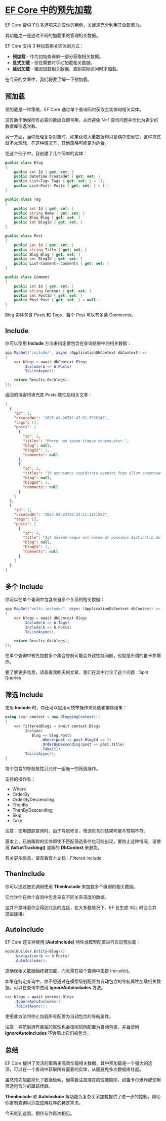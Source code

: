 # [EF Core 中的预先加载](https://www.nikolatech.net/blogs/ef-core-eager-loading)

EF Core 提供了许多选项来适应你的用例，关键是充分利用其全部潜力。

其功能之一是通过不同的加载策略管理相关数据。

EF Core 支持 3 种加载相关实体的方式：

- **预加载** - 作为初始查询的一部分获取相关数据。
- **显式加载** - 仅在需要时手动加载相关数据。
- **延迟加载** - 推迟加载相关数据，直到实际访问时才加载。

在今天的文章中，我们将要了解一下预加载。

## 预加载

预加载是一种策略，EF Core 通过单个查询同时获取主实体和相关实体。

这有助于确保所有必需的数据立即可用，从而避免 N+1 查询问题并优化为更少的数据库往返次数。

另一方面，当你处理复杂对象时，如果获取大量数据却只是偶尔使用它，这种方式就不太理想，在这种情况下，其他策略可能更为适合。

在这个例子中，我创建了几个简单的实体：

```csharp
public class Blog
{
    public int Id { get; set; }
    public DateTime CreatedAt { get; set; }
    public List<Tag> Tags { get; set; } = [];
    public List<Post> Posts { get; set; } = [];
}

public class Tag
{
    public int Id { get; set; }
    public string Name { get; set; }
    public Blog Blog { get; set; }
    public int BlogId { get; set; }
}

public class Post
{
    public int Id { get; set; }
    public string Title { get; set; }
    public Blog Blog { get; set; }
    public int BlogId { get; set; }
    public List<Comment> Comments { get; set; }
}

public class Comment
{
    public int Id { get; set; }
    public string Content { get; set; }
    public int PostId { get; set; }
    public Post Post { get; set; } = null!;
}
```

Blog 实体包含 Posts 和 Tags，每个 Post 可以有多条 Comments。

## Include

你可以使用 **Include** 方法来指定要包含在查询结果中的相关数据：

```csharp
app.MapGet("include/", async (ApplicationDbContext dbContext) =>
{
    var blogs = await dbContext.Blogs
        .Include(b => b.Posts)
        .ToListAsync();

    return Results.Ok(blogs);
});
```

返回的博客将填充其 Posts 属性及相关文章：

```json
[
  {
    "id": 1,
    "createdAt": "2025-02-20T02:47:01.328624Z",
    "tags": [],
    "posts": [
      {
        "id": 1,
        "titles": "Porro nam ipsam itaque consequatur.",
        "blog": null,
        "blogId": 1,
        "comments": null
      },
      {
        "id": 2,
        "titles": "Id accusamus cupiditate eveniet fuga ullam consequatur provident molestiae.",
        "blog": null,
        "blogId": 1,
        "comments": null
      }
    ]
  },
  {
    "id": 2,
    "createdAt": "2024-08-23T03:24:11.221158Z",
    "tags": [],
    "posts": [
      {
        "id": 4,
        "title": "Sit maxime eaque est earum ut possimus distinctio deleniti.",
        "blog": null,
        "blogId": 2,
        "comments": null
      }
    ]
  }
]
```

## 多个 Include

你可以在单个查询中包含来自多个关系的相关数据：

```csharp
app.MapGet("multi-include/", async (ApplicationDbContext dbContext) =>
{
    var blogs = await dbContext.Blogs
        .Include(b => b.Tags)
        .Include(b => b.Posts)
        .ToListAsync();

    return Results.Ok(blogs);
});
```

在单个查询中预先加载多个集合导航可能会导致性能问题，也就是所谓的笛卡尔爆炸。

要了解更多信息，请查看我昨天的文章，我们在其中讨论了这个问题：Split Queries

## 筛选 Include

使用 **Include** 时，你还可以应用可枚举操作来筛选和排序结果：

```csharp
using (var context = new BloggingContext())
{
    var filteredBlogs = await context.Blogs
        .Include(
            blog => blog.Posts
                .Where(post => post.BlogId == 1)
                .OrderByDescending(post => post.Title)
                .Take(5))
        .ToListAsync();
}
```

每个包含的导航属性只允许一组唯一的筛选操作。

支持的操作有：

- Where
- OrderBy
- OrderByDescending
- ThenBy
- ThenByDescending
- Skip
- Take

注意：使用跟踪查询时，由于导航修复，筛选包含的结果可能与预期不符。

基本上，已被跟踪的实体即使不匹配筛选条件也可能出现，要防止这种情况，请使用 **AsNotTracking()** 或新的 **DbContext** 来避免。

有关更多信息，请查看官方文档：Filtered Include

## ThenInclude

你可以通过链式调用使用 **ThenInclude** 来加载多个级别的相关数据。

它允许你在单个查询中包含来自不同关系深度的数据。

这并不意味着你会得到冗余的连接，在大多数情况下，EF 在生成 SQL 时会合并这些连接。

## AutoInclude

EF Core 还支持使用 **[AutoInclude]** 特性或模型配置进行自动预加载：

```csharp
modelBuilder.Entity<Blog>()
    .Navigation(b => b.Posts)
    .AutoInclude();
```

这确保相关数据始终被加载，而无需在每个查询中指定 Include()。

如果在特定查询中，你不想通过在模型级别配置为自动包含的导航属性加载相关数据，可以在查询中使用 **IgnoreAutoIncludes** 方法。

```csharp
var blogs = await context.Blogs
    .IgnoreAutoIncludes()
    .ToListAsync();
```

使用此方法将停止加载所有配置为自动包含的导航属性。

注意：导航到拥有类型的属性也会按照惯例配置为自动包含，并且使用 **IgnoreAutoIncludes** 不会阻止它们被包含。

## 总结

EF Core 提供了灵活的策略来高效加载相关数据，其中预加载是一个强大的选项，可以在一个查询中获取所有需要的实体，从而避免多次数据库往返。

虽然预先加载简化了数据检索，但需要注意潜在的性能陷阱，如笛卡尔爆炸或使用筛选包含时的跟踪怪癖。

**ThenInclude** 和 **AutoInclude** 等功能为复杂关系加载提供了进一步的控制，帮助你定制查询以适应应用程序的特定需求。

今天就到这里。期待与你再次相见。
